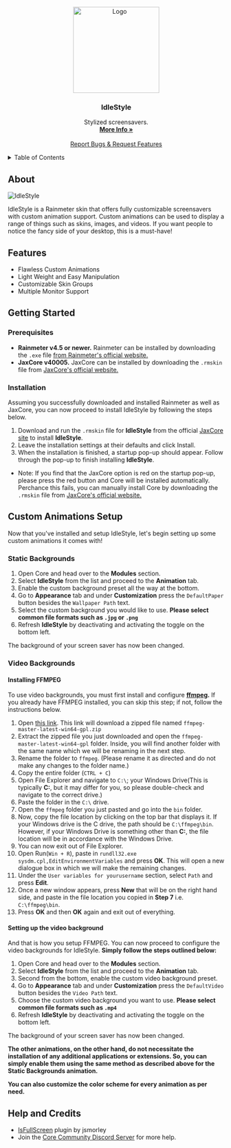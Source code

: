 
<br />
<div align="center">
  <a href="https://github.com/Jax-Core/IdleStyle">
    <img src="https://imgur.com/rBXxbzz.png" alt="Logo" width="200" height="200">
  </a>

<h3 align="center">IdleStyle</h3>

  <p align="center">
    Stylized screensavers.
    <br />
    <a href="https://www.deviantart.com/jaxoriginals/art/IdleStyle-Stylized-Screensaver-899004964"><strong>More Info »</strong></a>
    <br />
    <br />
    <a href="https://discord.gg/JmgehPSDD6">Report Bugs & Request Features </a>
  </p>
</div>


<!-- TABLE OF CONTENTS -->
<details>
  <summary>Table of Contents</summary>
  <ol>
    <li>
      <a href="#about">About</a>
    </li>
    <li>
      <a href="#Features">Features</a>
    </li>
    <li>
      <a href="#getting-started">Getting Started</a>
      <ul>
        <li><a href="#prerequisites">Prerequisites</a></li>
        <li><a href="#installation">Installation</a></li>
      </ul>
    </li>
    <li>
    <a href="#custom-animations-setup">Custom Animations Setup</a>
    <ul>
        <li><a href="#static-backgrounds">Static Backgrounds</a></li>
        <li><a href="#video-backgrounds">Video Backgrounds</a>
          <ul>
            <li><a href="#installing-ffmpeg">Installing FFMPEG</a></li>
            <li><a href="#setting-up-the-video-background">Setting up the video background</a></li>
          </ul>
        </li>
    </ul>
    </li>
    <li> <a href="#help-and-credits">Help & Credits</a></li>

  </ol>
</details>


## About

![IdleStyle](https://user-images.githubusercontent.com/80020581/143574887-e6e32c3d-3100-4ad8-91d8-f1f8cb612ced.png)

IdleStyle is a Rainmeter skin that offers fully customizable screensavers with custom animation support. Custom animations can be used to display a range of things such as skins, images, and videos. If you want people to notice the fancy side of your desktop, this is a must-have!

## Features

* Flawless Custom Animations
* Light Weight and Easy Manipulation
* Customizable Skin Groups
* Multiple Monitor Support

## Getting Started

### Prerequisites

- **Rainmeter v4.5 or newer.** Rainmeter can be installed by downloading the `.exe` file [from Rainmeter's official website.](https://www.rainmeter.net/)
- **JaxCore v40005.** JaxCore can be installed by downloading the `.rmskin` file from [JaxCore's official website.](https://jax-core.github.io/)

### Installation

Assuming you successfully downloaded and installed Rainmeter as well as JaxCore, you can now proceed to install IdleStyle by following the steps below.

1. Download and run the `.rmskin` file for **IdleStyle** from the official [JaxCore site](https://jax-core.github.io/) to install **IdleStyle**.
2. Leave the installation settings at their defaults and click Install.
3. When the installation is finished, a startup pop-up should appear. Follow through the pop-up to finish installing **IdleStyle**.

* Note:  If you find that the JaxCore option is red on the startup pop-up, please press the red button and Core will be installed automatically. Perchance this fails, you can manually install Core by downloading the `.rmskin` file from [JaxCore's official website.](https://jax-core.github.io/)

## Custom Animations Setup

Now that you've installed and setup IdleStyle, let's begin setting up some custom animations it comes with!

### Static Backgrounds

1. Open Core and head over to the **Modules** section.
2. Select **IdleStyle** from the list and proceed to the **Animation** tab.
3. Enable the custom background preset all the way at the bottom.
3. Go to **Appearance** tab and under **Customization** press the `DefaultPaper` button besides the `Wallpaper Path` text.
4. Select the custom background you would like to use. **Please select common file formats such as `.jpg` or `.png`**
5. Refresh **IdleStyle** by deactivating and activating the toggle on the bottom left.

The background of your screen saver has now been changed. 

### Video Backgrounds

#### Installing FFMPEG

To use video backgrounds, you must first install and configure **[ffmpeg](https://github.com/BtbN/FFmpeg-Builds/releases).** If you already have FFMPEG installed, you can skip this step; if not, follow the instructions below.

1. Open [this link](https://github.com/BtbN/FFmpeg-Builds/releases/download/latest/ffmpeg-master-latest-win64-gpl.zip). This link will download a zipped file named `ffmpeg-master-latest-win64-gpl.zip`
2. Extract the zipped file you just downloaded and open the `ffmpeg-master-latest-win64-gpl` folder. Inside, you will find another folder with the same name which we will be renaming in the next step.
3. Rename the folder to `ffmpeg`. (Please rename it as directed and do not make any changes to the folder name.)
4. Copy the entire folder (`CTRL + C`) 
5. Open File Explorer and navigate to `C:\`; your Windows Drive(This is typically **C:**, but it may differ for you, so please double-check and navigate to the correct drive.)
5. Paste the folder in the `C:\` drive.
6. Open the `ffmpeg` folder you just pasted and go into the `bin` folder.
7. Now, copy the file location by clicking on the top bar that displays it. If your Windows drive is the C drive, the path should be `C:\ffmpeg\bin`. However, if your Windows Drive is something other than **C:**, the file location will be in accordance with the Windows Drive.
8. You can now exit out of File Explorer.
9. Open Run(`Win + R`), paste in `rundll32.exe sysdm.cpl,EditEnvironmentVariables` and press **OK**. This will open a new dialogue box in which we will make the remaining changes.
10. Under the `User variables for yourusername` section, select `Path` and press **Edit**.
11. Once a new window appears, press **New** that will be on the right hand side, and paste in the file location you copied in **Step 7** i.e. `C:\ffmpeg\bin`.
12. Press **OK** and then **OK** again and exit out of everything.

#### Setting up the video background
And that is how you setup FFMPEG. You can now proceed to configure the video backgrounds for IdleStyle. **Simply follow the steps outlined below:**

1. Open Core and head over to the **Modules** section.
2. Select **IdleStyle** from the list and proceed to the **Animation** tab.
3. Second from the bottom, enable the custom video background preset.
3. Go to **Appearance** tab and under **Customization** press the `DefaultVideo` button besides the `Video Path` text.
4. Choose the custom video background you want to use. **Please select common file formats such as `.mp4`**
5. Refresh **IdleStyle** by deactivating and activating the toggle on the bottom left.

The background of your screen saver has now been changed. 

**The other animations, on the other hand, do not necessitate the installation of any additional applications or extensions. So, you can simply enable them using the same method as described above for the Static Backgrounds animation.**

**You can also customize the color scheme for every animation as per need.**

## Help and Credits
- [IsFullScreen](https://forum.rainmeter.net/viewtopic.php?t=28305#p147499) plugin by jsmorley
- Join the [Core Community Discord Server](https://discord.gg/JmgehPSDD6) for more help.

